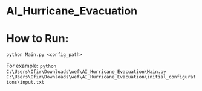 # AI_Hurricane_Evacuation

# How to Run: 
```python Main.py <config_path>```

For example:
```python C:\Users\Ofir\Downloads\wef\AI_Hurricane_Evacuation\Main.py C:\Users\Ofir\Downloads\wef\AI_Hurricane_Evacuation\initial_configurations\input.txt```

